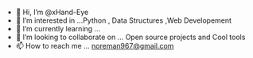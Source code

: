 - 👋 Hi, I’m @xHand-Eye
- 👀 I’m interested in ...Python , Data Structures ,Web Developement
- 🌱 I’m currently learning ... 
- 💞️ I’m looking to collaborate on ... Open source projects and Cool tools
- 📫 How to reach me ... noreman967@gmail.com

<!---
xHand-Eye/xHand-Eye is a ✨ special ✨ repository because its `README.md` (this file) appears on your GitHub profile.
You can click the Preview link to take a look at your changes.
--->
